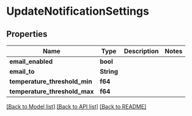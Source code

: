 # UpdateNotificationSettings

## Properties

Name | Type | Description | Notes
------------ | ------------- | ------------- | -------------
**email_enabled** | **bool** |  | 
**email_to** | **String** |  | 
**temperature_threshold_min** | **f64** |  | 
**temperature_threshold_max** | **f64** |  | 

[[Back to Model list]](../README.md#documentation-for-models) [[Back to API list]](../README.md#documentation-for-api-endpoints) [[Back to README]](../README.md)


